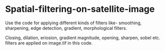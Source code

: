 # Spatial-filtering-on-satellite-image
Use the code for applying different kinds of filters like- smoothing, sharpening, edge detection, gradient, morphological filters.

Closing, dilation, eriosion, gradient magnitude, opening, sharpen, sobel etc. filters are applied on image.tif in this code.
